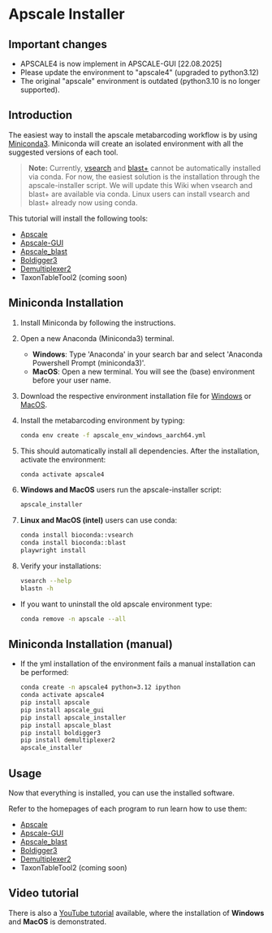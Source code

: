 # Apscale Installer

## Important changes
* APSCALE4 is now implement in APSCALE-GUI [22.08.2025]
* Please update the environment to "apscale4" (upgraded to python3.12)
* The original "apscale" environment is outdated (python3.10 is no longer supported).

## Introduction

The easiest way to install the apscale metabarcoding workflow is by using [Miniconda3](https://docs.anaconda.com/miniconda/#). Miniconda will create an isolated environment with all the suggested versions of each tool.

> **Note:** Currently, [vsearch](https://github.com/torognes/vsearch) and [blast+](https://blast.ncbi.nlm.nih.gov/doc/blast-help/downloadblastdata.html) cannot be automatically installed via conda. For now, the easiest solution is the installation through the apscale-installer script. We will update this Wiki when vsearch and blast+ are available via conda. Linux users can install vsearch and blast+ already now using conda.

This tutorial will install the following tools:
* [Apscale](https://github.com/DominikBuchner/apscale)
* [Apscale-GUI](https://github.com/TillMacher/apscale_gui)
* [Apscale_blast](https://github.com/TillMacher/apscale_blast)
* [Boldigger3](https://github.com/DominikBuchner/BOLDigger3)
* [Demultiplexer2](https://github.com/DominikBuchner/demultiplexer2)
* TaxonTableTool2 (coming soon)

## Miniconda Installation

1. Install Miniconda by following the instructions.

2. Open a new Anaconda (Miniconda3) terminal.
   - **Windows**: Type 'Anaconda' in your search bar and select 'Anaconda Powershell Prompt (miniconda3)'.
   - **MacOS**: Open a new terminal. You will see the (base) environment before your user name.

3. Download the respective environment installation file for [Windows](https://github.com/TillMacher/apscale_installer/blob/main/environments/apscale_env_windows_aarch64.yml) or [MacOS](https://github.com/TillMacher/apscale_installer/blob/main/environments/apscale_env_macos_aarch64.yml).

4. Install the metabarcoding environment by typing:
   ```sh
   conda env create -f apscale_env_windows_aarch64.yml
   
5. This should automatically install all dependencies. After the installation, activate the environment:
   ```sh
   conda activate apscale4

6. **Windows and MacOS** users run the apscale-installer script:
   ```sh
   apscale_installer

7. **Linux and MacOS (intel)** users can use conda:
   ```sh
   conda install bioconda::vsearch
   conda install bioconda::blast
   playwright install

8. Verify your installations:
   ```sh
   vsearch --help
   blastn -h

* If you want to uninstall the old apscale environment type:
  ```sh
  conda remove -n apscale --all

## Miniconda Installation (manual)

* If the yml installation of the environment fails a manual installation can be performed:

   ```sh
   conda create -n apscale4 python=3.12 ipython
   conda activate apscale4
   pip install apscale
   pip install apscale_gui
   pip install apscale_installer
   pip install apscale_blast
   pip install boldigger3
   pip install demultiplexer2
   apscale_installer

## Usage

Now that everything is installed, you can use the installed software. 

Refer to the homepages of each program to run learn how to use them:
* [Apscale](https://github.com/DominikBuchner/apscale/tree/main?tab=readme-ov-file#how-to-use)
* [Apscale-GUI](https://github.com/TillMacher/apscale_gui)
* [Apscale_blast](https://github.com/TillMacher/apscale_blast?tab=readme-ov-file#how-to-use)
* [Boldigger3](https://github.com/DominikBuchner/BOLDigger3?tab=readme-ov-file#installation-and-usage)
* [Demultiplexer2](https://github.com/DominikBuchner/demultiplexer2)
* TaxonTableTool2 (coming soon)

## Video tutorial
There is also a [YouTube tutorial](https://www.youtube.com/watch?v=c6pm0FhcINI) available, where the installation of **Windows** and **MacOS** is demonstrated.

